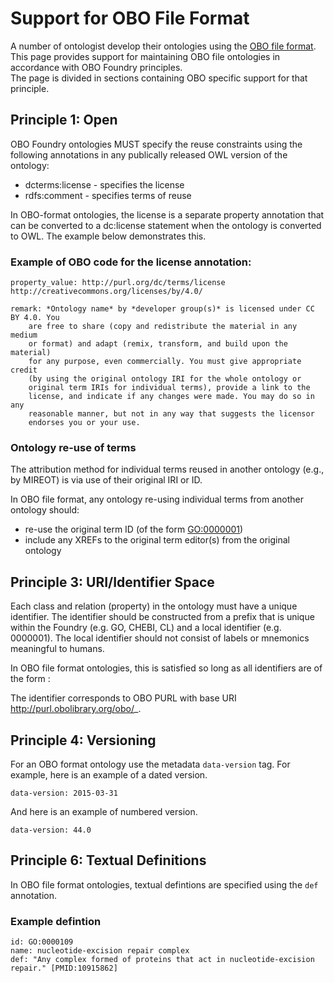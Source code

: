 


# Support for OBO File Format
A number of ontologist develop their ontologies using the [OBO file format](https://owlcollab.github.io/oboformat/doc/GO.format.obo-1_4.html). This page provides support for maintaining OBO file ontologies in accordance with OBO Foundry principles.   
The page is divided in sections containing OBO specific support for that principle.

## Principle 1: Open

OBO Foundry ontologies MUST specify the reuse constraints using the following annotations in any publically released OWL version of the ontology:
* dcterms:license - specifies the license
* rdfs:comment - specifies terms of reuse

In OBO-format ontologies, the license is a separate property annotation that can be converted to a dc:license statement when the ontology is converted to OWL. The example below demonstrates this.

### Example of OBO code for the license annotation:
```
property_value: http://purl.org/dc/terms/license http://creativecommons.org/licenses/by/4.0/

remark: *Ontology name* by *developer group(s)* is licensed under CC BY 4.0. You
    are free to share (copy and redistribute the material in any medium
    or format) and adapt (remix, transform, and build upon the material)
    for any purpose, even commercially. You must give appropriate credit
    (by using the original ontology IRI for the whole ontology or
    original term IRIs for individual terms), provide a link to the
    license, and indicate if any changes were made. You may do so in any
    reasonable manner, but not in any way that suggests the licensor
    endorses you or your use.

```

### Ontology re-use of terms
The attribution method for individual terms reused in another ontology (e.g., by MIREOT) is via use of their original IRI or ID.

In OBO file format, any ontology re-using individual terms from another ontology should:
* re-use the original term ID (of the form <GO:0000001>)
* include any XREFs to the original term editor(s) from the original ontology

## Principle 3: URI/Identifier Space
Each class and relation (property) in the ontology must have a unique identifier. The identifier should be constructed from a prefix that is unique within the Foundry (e.g. GO, CHEBI, CL) and a local identifier (e.g. 0000001). The local identifier should not consist of labels or mnemonics meaningful to humans.  

In OBO file format ontologies, this is satisfied so long as all identifiers are of the form <IDSPACE>:<NUMBER>

The identifier corresponds to OBO PURL with base URI http://purl.obolibrary.org/obo/<IDSPACE>_<NUMBER>.

## Principle 4: Versioning
For an OBO format ontology use the metadata `data-version` tag. For example, here is an example of a dated version.
```
data-version: 2015-03-31
```
And here is an example of numbered version.
```
data-version: 44.0
```
## Principle 6: Textual Definitions
In OBO file format ontologies, textual defintions are specified using the `def` annotation. 
### Example defintion
```
id: GO:0000109
name: nucleotide-excision repair complex
def: "Any complex formed of proteins that act in nucleotide-excision repair." [PMID:10915862]
```
